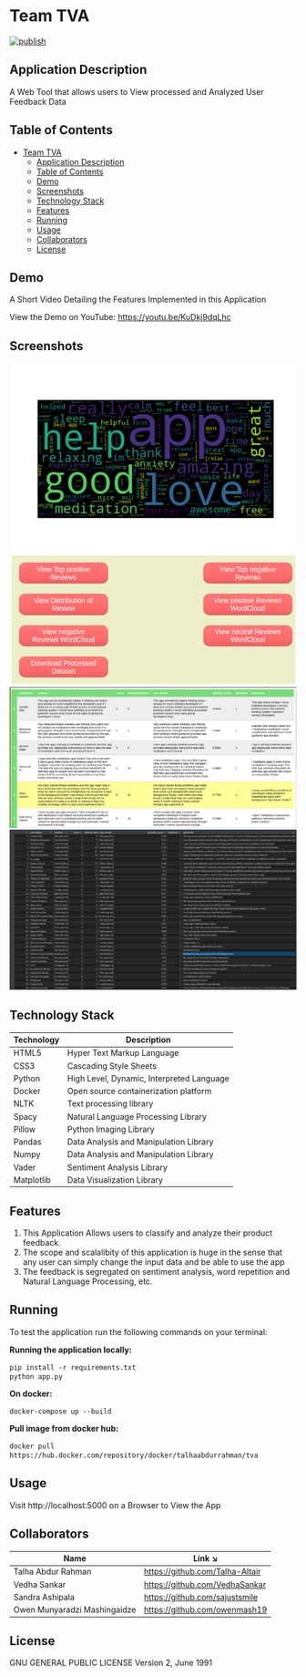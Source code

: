 #  Team TVA

[![publish](https://github.com/Talha-Altair/TVA/actions/workflows/publish.yml/badge.svg)](https://github.com/Talha-Altair/TVA/actions/workflows/publish.yml)

## Application Description

A Web Tool that allows users to View processed and Analyzed User Feedback Data

## Table of Contents

- [Team TVA](#team-tva)
  - [Application Description](#application-description)
  - [Table of Contents](#table-of-contents)
  - [Demo](#demo)
  - [Screenshots](#screenshots)
  - [Technology Stack](#technology-stack)
  - [Features](#features)
  - [Running](#running)
  - [Usage](#usage)
  - [Collaborators](#collaborators)
  - [License](#license)


## Demo

A Short Video Detailing the Features Implemented in this Application

View the Demo on YouTube: https://youtu.be/KuDkj9dqLhc

## Screenshots

![alt text](static/screenshots/image1.png "Title")
![alt text](static/screenshots/image2.png "Title")
![alt text](static/screenshots/image3.png "Title")
![alt text](static/screenshots/image4.png "Title")


## Technology Stack

| Technology | Description                               |
|------------|-------------------------------------------|
| HTML5      | Hyper Text Markup Language                |
| CSS3       | Cascading Style Sheets                    |
| Python     | High Level, Dynamic, Interpreted Language |
| Docker     | Open source containerization platform     |
| NLTK       | Text processing library                   |
| Spacy      | Natural Language Processing Library       |
| Pillow     | Python Imaging Library                    |
| Pandas     | Data Analysis and Manipulation Library    |
| Numpy      | Data Analysis and Manipulation Library    |
| Vader      | Sentiment Analysis Library                |
| Matplotlib | Data Visualization Library                |

## Features

1. This Application Allows users to classify and analyze their product feedback.
2. The scope and scalalibity of this application is huge in the sense that any user can simply change the input data and be able to use the app 
3. The feedback is segregated on sentiment analysis, word repetition and Natural Language Processing, etc.

## Running

To test the application run the following commands on your terminal:

**Running the application locally:**

```
pip install -r requirements.txt
python app.py
```

**On docker:**

```
docker-compose up --build
```
**Pull image from docker hub:**

```
docker pull https://hub.docker.com/repository/docker/talhaabdurrahman/tva
```

## Usage

Visit http://localhost:5000 on a Browser to View the App


## Collaborators


| Name                          | Link ↘️                          |
|-------------------------------|---------------------------------|
| Talha Abdur Rahman            | https://github.com/Talha-Altair |
| Vedha Sankar                  | https://github.com/VedhaSankar  |
| Sandra Ashipala               | https://github.com/sajustsmile  |
| Owen Munyaradzi Mashingaidze  | https://github.com/owenmash19   |


## License

GNU GENERAL PUBLIC LICENSE Version 2, June 1991
